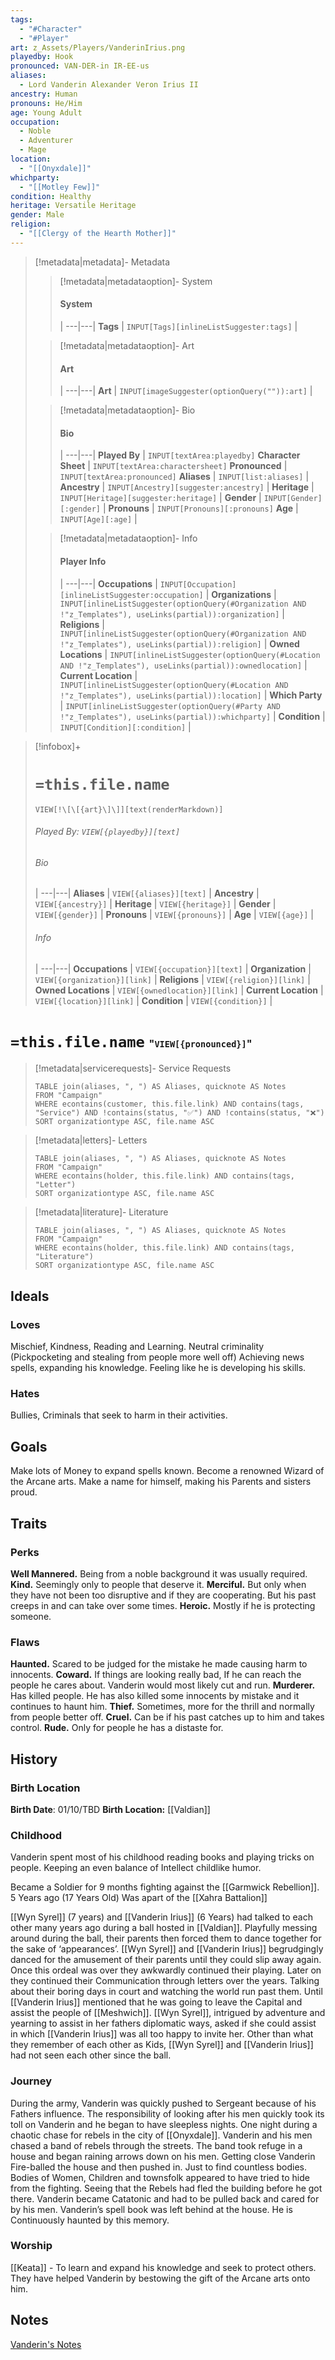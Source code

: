 ```yaml
---
tags:
  - "#Character"
  - "#Player"
art: z_Assets/Players/VanderinIrius.png
playedby: Hook
pronounced: VAN-DER-in IR-EE-us
aliases:
  - Lord Vanderin Alexander Veron Irius II
ancestry: Human
pronouns: He/Him
age: Young Adult
occupation:
  - Noble
  - Adventurer
  - Mage
location:
  - "[[Onyxdale]]"
whichparty:
  - "[[Motley Few]]"
condition: Healthy
heritage: Versatile Heritage
gender: Male
religion:
  - "[[Clergy of the Hearth Mother]]"
---
```


> [!metadata|metadata]- Metadata 
>> [!metadata|metadataoption]- System
>> #### System
>>  |
>> ---|---|
>> **Tags** | `INPUT[Tags][inlineListSuggester:tags]` |
>
>> [!metadata|metadataoption]- Art
>> #### Art
>>  |
>>---|---|
>> **Art** | `INPUT[imageSuggester(optionQuery("")):art]` |
>
>> [!metadata|metadataoption]- Bio
>> #### Bio
>>  |
>>---|---|
>> **Played By** |  `INPUT[textArea:playedby]`
>> **Character Sheet** |  `INPUT[textArea:charactersheet]`
>> **Pronounced** |  `INPUT[textArea:pronounced]`
>> **Aliases** | `INPUT[list:aliases]` |
>> **Ancestry** | `INPUT[Ancestry][suggester:ancestry]` |
>> **Heritage** | `INPUT[Heritage][suggester:heritage]` |
>> **Gender** | `INPUT[Gender][:gender]` |
>> **Pronouns** | `INPUT[Pronouns][:pronouns]`
>> **Age** | `INPUT[Age][:age]` |
>
>> [!metadata|metadataoption]- Info
>> #### Player Info
>>  |
>>---|---|
>> **Occupations** | `INPUT[Occupation][inlineListSuggester:occupation]` |
>> **Organizations** | `INPUT[inlineListSuggester(optionQuery(#Organization AND !"z_Templates"), useLinks(partial)):organization]` |
>> **Religions** | `INPUT[inlineListSuggester(optionQuery(#Organization AND !"z_Templates"), useLinks(partial)):religion]` |
>> **Owned Locations** | `INPUT[inlineListSuggester(optionQuery(#Location AND !"z_Templates"), useLinks(partial)):ownedlocation]` |
>> **Current Location** | `INPUT[inlineListSuggester(optionQuery(#Location AND !"z_Templates"), useLinks(partial)):location]` |
>> **Which Party** | `INPUT[inlineListSuggester(optionQuery(#Party AND !"z_Templates"), useLinks(partial)):whichparty]` |
>> **Condition** | `INPUT[Condition][:condition]` |

> [!infobox]+
> # `=this.file.name`
> `VIEW[!\[\[{art}\]\]][text(renderMarkdown)]`
> ###### Played By: `VIEW[{playedby}][text]`
> ###### Bio
>  |
> ---|---|
> **Aliases** | `VIEW[{aliases}][text]` |
> **Ancestry** | `VIEW[{ancestry}]` |
> **Heritage** | `VIEW[{heritage}]` |
> **Gender** | `VIEW[{gender}]` |
> **Pronouns** | `VIEW[{pronouns}]` |
> **Age** | `VIEW[{age}]` |
> ###### Info
>  |
> ---|---|
> **Occupations** | `VIEW[{occupation}][text]` |
> **Organization** | `VIEW[{organization}][link]` |
> **Religions** | `VIEW[{religion}][link]` |
> **Owned Locations** | `VIEW[{ownedlocation}][link]` |
> **Current Location** | `VIEW[{location}][link]` |
> **Condition** | `VIEW[{condition}]` |

# **`=this.file.name`** <span style="font-size: medium">"`VIEW[{pronounced}]`"</span>

> [!metadata|servicerequests]- Service Requests
> ```dataview
> TABLE join(aliases, ", ") AS Aliases, quicknote AS Notes
> FROM "Campaign"
> WHERE econtains(customer, this.file.link) AND contains(tags, "Service") AND !contains(status, "✅") AND !contains(status, "❌")
> SORT organizationtype ASC, file.name ASC

> [!metadata|letters]- Letters
> ```dataview
> TABLE join(aliases, ", ") AS Aliases, quicknote AS Notes
> FROM "Campaign"
> WHERE econtains(holder, this.file.link) AND contains(tags, "Letter")
> SORT organizationtype ASC, file.name ASC

> [!metadata|literature]- Literature
> ```dataview
> TABLE join(aliases, ", ") AS Aliases, quicknote AS Notes
> FROM "Campaign"
> WHERE econtains(holder, this.file.link) AND contains(tags, "Literature")
> SORT organizationtype ASC, file.name ASC

## Ideals
### Loves

Mischief, Kindness, Reading and Learning. Neutral criminality (Pickpocketing and stealing from people more well off)
Achieving news spells, expanding his knowledge. Feeling like he is developing his skills.

### Hates

Bullies, Criminals that seek to harm in their activities.

## Goals

Make lots of Money to expand spells known.
Become a renowned Wizard of the Arcane arts.
Make a name for himself, making his Parents and sisters proud.

## Traits
### Perks
**Well Mannered.** Being from a noble background it was usually required.
**Kind.** Seemingly only to people that deserve it.
**Merciful.** But only when they have not been too disruptive and if they are cooperating. But his past creeps in and can take over some times.
**Heroic.** Mostly if he is protecting someone.

### Flaws
**Haunted.** Scared to be judged for the mistake he made causing harm to innocents.
**Coward.** If things are looking really bad, If he can reach the people he cares about. Vanderin would most likely cut and run.
**Murderer.** Has killed people. He has also killed some innocents by mistake and it continues to haunt him.
**Thief.** Sometimes, more for the thrill and normally from people better off.
**Cruel.** Can be if his past catches up to him and takes control.
**Rude.** Only for people he has a distaste for.

## History
### Birth Location

**Birth Date**:  01/10/TBD 
**Birth Location:** [[Valdian]]

### Childhood

Vanderin spent most of his childhood reading books and playing tricks on people. Keeping an even balance of Intellect childlike humor.

Became a Soldier for 9 months fighting against the [[Garmwick Rebellion]]. 5 Years ago (17 Years Old)
Was apart of the [[Xahra Battalion]]

[[Wyn Syrel]] (7 years) and [[Vanderin Irius]] (6 Years) had talked to each other many years ago during a ball hosted in [[Valdian]]. Playfully messing around during the ball, their parents then forced them to dance together for the sake of ‘appearances’. [[Wyn Syrel]] and [[Vanderin Irius]] begrudgingly danced for the amusement of their parents until they could slip away again. Once this ordeal was over they awkwardly continued their playing. Later on they continued their Communication through letters over the years. Talking about their boring days in court and watching the world run past them. Until [[Vanderin Irius]] mentioned that he was going to leave the Capital and assist the people of [[Meshwich]]. [[Wyn Syrel]], intrigued by adventure and yearning to assist in her fathers diplomatic ways, asked if she could assist in which [[Vanderin Irius]] was all too happy to invite her. Other than what they remember of each other as Kids, [[Wyn Syrel]] and [[Vanderin Irius]] had not seen each other since the ball.

### Journey

During the army, Vanderin was quickly pushed to Sergeant because of his Fathers influence. The responsibility of looking after his men quickly took its toll on Vanderin and he began to have sleepless nights. One night during a chaotic chase for rebels in the city of [[Onyxdale]]. Vanderin and his men chased a band of rebels through the streets. The band took refuge in a house and began raining arrows down on his men. Getting close Vanderin Fire-balled the house and then pushed in. Just to find countless bodies. Bodies of Women, Children and townsfolk appeared to have tried to hide from the fighting. Seeing that the Rebels had fled the building before he got there. Vanderin became Catatonic and had to be pulled back and cared for by his men. Vanderin’s spell book was left behind at the house. He is Continuously haunted by this memory.

### Worship

[[Keata]] - To learn and expand his knowledge and seek to protect others. They have helped Vanderin by bestowing the gift of the Arcane arts onto him.

## Notes

[Vanderin's Notes](https://docs.google.com/document/d/1lm9TQ_aGTFFMl65su1EAF1lze_8A4g7T12pSzXEuEwc/edit)